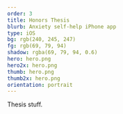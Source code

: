 ```yaml
---
order: 3
title: Honors Thesis
blurb: Anxiety self-help iPhone app
type: iOS
bg: rgb(240, 245, 247)
fg: rgb(69, 79, 94)
shadow: rgba(69, 79, 94, 0.6)
hero: hero.png
hero2x: hero.png
thumb: hero.png
thumb2x: hero.png
orientation: portrait
---
```


Thesis stuff.